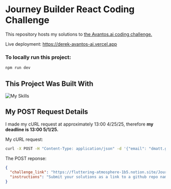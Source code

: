 # Journey Builder React Coding Challenge

This repository hosts my solutions to [the Avantos.ai coding challenge.](https://fluttering-atmosphere-1b5.notion.site/Journey-Builder-React-Coding-Challenge-190d5fe264fa80cba39ec21afc6d42ec)

Live deployment: https://derek-avantos-ai.vercel.app

### To locally run this project:
```bash
npm run dev
```

## This Project Was Built With
![My Skills](https://go-skill-icons.vercel.app/api/icons?i=ts,react,next,playwright)

## My POST Request Details
I made my cURL request at approximately 13:00 4/25/25, therefore **my deadline is 13:00 5/1/25.**

My cURL request:
```bash
curl -X POST -H "Content-Type: application/json" -d '{"email": "dmatt.gomez@gmail.com"}' -A "Mozilla/5.0 (Macintosh; Intel Mac OS X 10_15_7) AppleWebKit/537.36 (KHTML, like Gecko) Chrome/133.0.0.0 Safari/537.36" https://apply-to-avantos.dev-sandbox.workload.avantos-ai.net
```

The POST reponse:
```JSON
{
  "challenge_link": "https://fluttering-atmosphere-1b5.notion.site/Journey-Builder-React-Coding-Challenge-190d5fe264fa80cba39ec21afc6d42ec",
  "instructions": "Submit your solutions as a link to a github repo named `6985ae` to the following email address: challenge-request-sub-aaaapriy22ktilybsd6gv7beiq@avantos.slack.com. Questions can be sent to challenge-help-aaaaprjeraoxiaa2wlnlda7vsi@avantos.slack.com"
}
```
